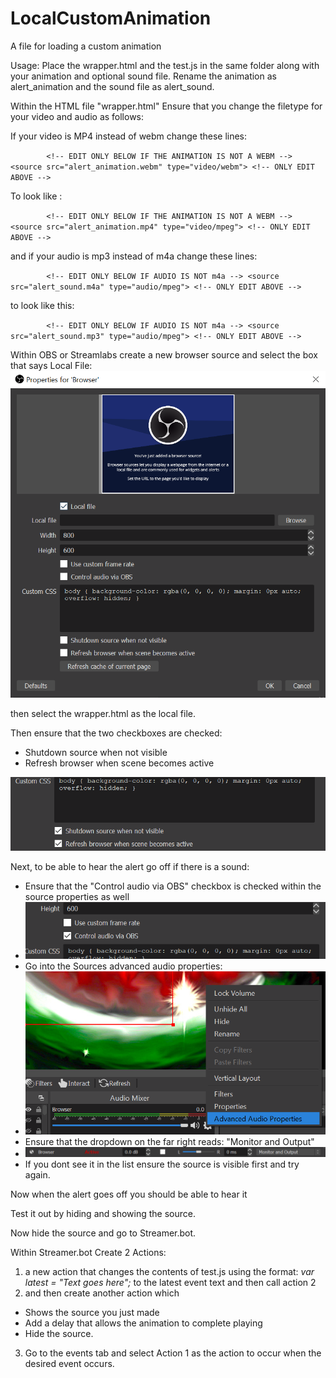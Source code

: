 # LocalCustomAnimation

A file for loading a custom animation

Usage:
Place the wrapper.html and the test.js in the same folder along with your animation and optional sound file. Rename the animation as alert_animation and the sound file as alert_sound.

Within the HTML file "wrapper.html" Ensure that you change the filetype for your video and audio as follows:

If your video is MP4 instead of webm change these lines:

`        <!-- EDIT ONLY BELOW IF THE ANIMATION IS NOT A WEBM -->
        <source src="alert_animation.webm" type="video/webm">
        <!-- ONLY EDIT ABOVE -->`

To look like :

`        <!-- EDIT ONLY BELOW IF THE ANIMATION IS NOT A WEBM -->
        <source src="alert_animation.mp4" type="video/mpeg">
        <!-- ONLY EDIT ABOVE -->`

and if your audio is mp3 instead of m4a change these lines:

`        <!-- EDIT ONLY BELOW IF AUDIO IS NOT m4a -->
        <source src="alert_sound.m4a" type="audio/mpeg">
        <!-- ONLY EDIT ABOVE -->`

to look like this:

`        <!-- EDIT ONLY BELOW IF AUDIO IS NOT m4a -->
        <source src="alert_sound.mp3" type="audio/mpeg">
        <!-- ONLY EDIT ABOVE -->`

Within OBS or Streamlabs create a new browser source and select the box that says Local File:
![](image/README/1630882127918.png)

then select the wrapper.html as the local file.

Then ensure that the two checkboxes are checked:

* Shutdown source when not visible
* Refresh browser when scene becomes active

![](image/README/1630882337567.png)

Next, to be able to hear the alert go off if there is a sound:

* Ensure that the "Control audio via OBS" checkbox is checked within the source properties as well
* ![](image/README/1630900845829.png)
* Go into the Sources advanced audio properties:
* ![](image/README/1630900954396.png)
* Ensure that the dropdown on the far right reads: "Monitor and Output"
* ![](image/README/1630901004801.png)
* If you dont see it in the list ensure the source is visible first and try again.

Now when the alert goes off you should be able to hear it

Test it out by hiding and showing the source.

Now hide the source and go to Streamer.bot.

Within Streamer.bot Create 2 Actions:

1. a new action that changes the contents of test.js  using the format:
   *var latest = "Text goes here";*
   to the latest event text and then call action 2
2. and then create another action which

* Shows the source you just made
* Add a delay that allows the animation to complete playing
* Hide the source.

3. Go to the events tab and select Action 1 as the action to occur when the desired event occurs.
